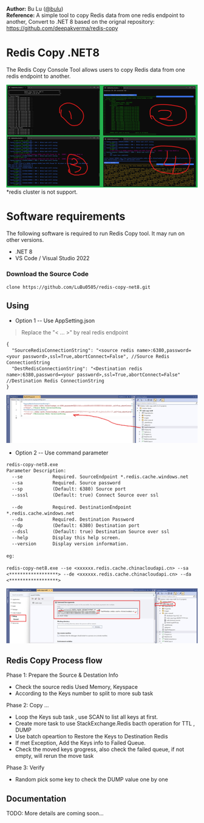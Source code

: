 **Author:** Bu Lu ([@bulu](https://github.com/LuBu0505))  
**Reference:** A simple tool to copy Redis data from one redis endpoint to another, Convert to .NET 8 based on the orignal repository: https://github.com/deepakverma/redis-copy



# Redis Copy .NET8
The Redis Copy Console Tool allows users to copy Redis data from one redis endpoint to another.  

![Redis Copy .NET8](/images/image-0.png)
*redis cluster is not support.


# Software requirements
The following software is required to run Redis Copy tool. It may run on other versions.

- .NET 8
- VS Code / Visual Studio 2022


### Download the Source Code

```
clone https://github.com/LuBu0505/redis-copy-net8.git
```


## Using


- Option 1 -- Use AppSetting.json 

>  Replace the "< ... >" by real redis endpoint

```
{
  "SourceRedisConnectionString": "<source redis name>:6380,password=<your password>,ssl=True,abortConnect=False", //Source Redis ConnectionString
  "DestRedisConnectionString": "<Destination redis name>:6380,password=<your password>,ssl=True,abortConnect=False" //Destination Redis ConnectionString
}
```
![app setting](/images/image-1.png)

- Option 2 -- Use command parameter 

```
redis-copy-net8.exe
Parameter Description:
  --se           Required. SourceEndpoint *.redis.cache.windows.net
  --sa           Required. Source password
  --sp           (Default: 6380) Source port
  --sssl         (Default: true) Connect Source over ssl

  --de           Required. DestinationEndpoint *.redis.cache.windows.net
  --da           Required. Destination Password
  --dp           (Default: 6380) Destination port
  --dssl         (Default: true) Destination Source over ssl
  --help         Display this help screen.
  --version      Display version information.

eg:

redis-copy-net8.exe --se <xxxxxx.redis.cache.chinacloudapi.cn> --sa <******************> --de <xxxxxx.redis.cache.chinacloudapi.cn> --da <******************> 

```
![set arguments](/images/image-2.png)


## Redis Copy Process flow

Phase 1: Prepare the Source & Destation Info
- Check the source redis Used Memory, Keyspace 
- According to the Keys number to split to more sub task

Phase 2: Copy ...
- Loop the Keys sub task , use SCAN to list all keys at first.
- Create more task to use StackExchange.Redis bacth operation for TTL , DUMP
- Use batch opeartion to Restore the Keys to Destination Redis 
- If met Exception, Add the Keys info to Failed Queue. 
- Check the moved keys grogress, also check the failed queue, if not empty, will rerun the move task

Phase 3: Verify 
- Random pick some key to check the DUMP value one by one


## Documentation

TODO: More details are coming soon...